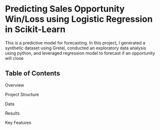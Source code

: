 # Predicting Sales Opportunity Win/Loss using Logistic Regression in Scikit-Learn
This is a predictive model for forecasting. In this project, I generated a synthetic dataset using Gretel, conducted an exploratory data analysis using python, and leveraged regression model to forecast if an opportunity will close 

## Table of Contents
Overview

Project Structure

Data

Results

Key Features



